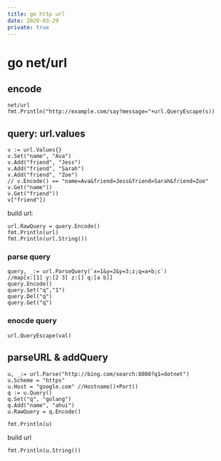 ```yaml
---
title: go http url
date: 2020-03-29
private: true
---
```

# go net/url

## encode
    net/url
    fmt.Println("http://example.com/say?message="+url.QueryEscape(s))

## query: url.values
	v := url.Values{}
	v.Set("name", "Ava")
	v.Add("friend", "Jess")
	v.Add("friend", "Sarah")
	v.Add("friend", "Zoe")
	// v.Encode() == "name=Ava&friend=Jess&friend=Sarah&friend=Zoe"
	v.Get("name"))
	v.Get("friend"))
	v["friend"])

build url:

    url.RawQuery = query.Encode()
    fmt.Println(url)
    fmt.Println(url.String())

### parse query
    query, _:= url.ParseQuery(`x=1&y=2&y=3;z;q=a+b;c`)
    //map[x:[1] y:[2 3] z:[] q:[a b]]
    query.Encode()
    query.Set("q","1")
    query.Del("q")
    query.Get("q")

### enocde query
    url.QueryEscape(val)

## parseURL & addQuery

    u, _:= url.Parse("http://bing.com/search:8080?q1=dotnet")
    u.Scheme = "https"
    u.Host = "google.com" //Hostname()+Port()
    q := u.Query()
    q.Set("q", "golang")
    q.Add("name", "ahui")
    u.RawQuery = q.Encode()

    fmt.Println(u)

build url

    fmt.Println(u.String())